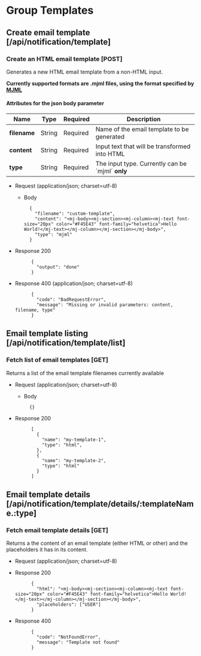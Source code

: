 # Group Templates

## Create email template [/api/notification/template]

### Create an HTML email template [POST]
Generates a new HTML email template from a non-HTML input.

**Currently supported formats are .mjml files, using the format specified by [MJML](https://mjml.io/)**

#### Attributes for the json body parameter

Name | Type | Required | Description
--- | --- | --- | ---
__filename__ | String | Required | Name of the email template to be generated
__content__ | String | Required | Input text that will be transformed into HTML
__type__ | String | Required | The input type. Currently can be ´mjml´ **only**

+ Request (application/json; charset=utf-8)

    + Body

            {
              "filename": "custom-template",
              "content": "<mj-body><mj-section><mj-column><mj-text font-size="20px" color="#F45E43" font-family="helvetica">Hello World!</mj-text></mj-column></mj-section></mj-body>",
              "type": "mjml"
            }

+ Response 200

            {
              "output": "done"
            }

+ Response 400 (application/json; charset=utf-8)

            {
              "code": "BadRequestError",
              "message": "Missing or invalid parameters: content, filename, type"
            }

## Email template listing [/api/notification/template/list]

### Fetch list of email templates [GET]
Returns a list of the email template filenames currently available

+ Request (application/json; charset=utf-8)

    + Body

            {}

+ Response 200

            [
              {
                "name": "my-template-1",
                "type": "html",
              },
              {
                "name": "my-template-2",
                "type": "html"
              }
            ]

## Email template details [/api/notification/template/details/:templateName.:type]

### Fetch email template details [GET]
Returns a the content of an email template (either HTML or other) and the placeholders it has in its content.

+ Request (application/json; charset=utf-8)

+ Response 200

            {
              "html": "<mj-body><mj-section><mj-column><mj-text font-size="20px" color="#F45E43" font-family="helvetica">Hello World!</mj-text></mj-column></mj-section></mj-body>",
              "placeholders": ["USER"]
            }

+ Response 400

            {
              "code": "NotFoundError",
              "message": "Template not found"
            }